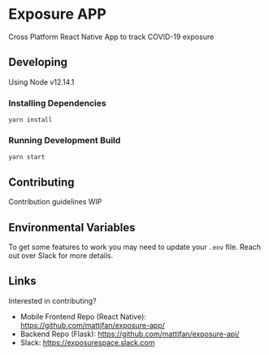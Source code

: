 # Exposure APP
Cross Platform React Native App to track COVID-19 exposure 

## Developing
Using Node v12.14.1

### Installing Dependencies
```
yarn install
```

### Running Development Build
```
yarn start
```

## Contributing
Contribution guidelines WIP

## Environmental Variables
To get some features to work you may need to update your `.env` file. Reach out over Slack for more details.

## Links
Interested in contributing?

- Mobile Frontend Repo (React Native): https://github.com/mattjfan/exposure-app/ 
- Backend Repo (Flask): https://github.com/mattjfan/exposure-api/
- Slack: https://exposurespace.slack.com

